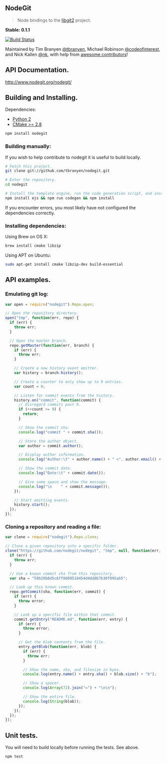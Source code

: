NodeGit
-------

> Node bindings to the [libgit2](http://libgit2.github.com/) project.

**Stable: 0.1.1**

[![Build
Status](https://travis-ci.org/tbranyen/nodegit.png)](https://travis-ci.org/nodegit/nodegit)

Maintained by Tim Branyen [@tbranyen](http://twitter.com/tbranyen), Michael
Robinson [@codeofinterest](http://twitter.com/codeofinterest), and Nick Kallen
[@nk](http://twitter.com/nk), with help from [awesome
contributors](https://github.com/tbranyen/nodegit/contributors)!

## API Documentation. ##

http://www.nodegit.org/nodegit/

## Building and Installing. ##

Dependencies:

* [Python 2](https://www.python.org/)
* [CMake >= 2.8](http://www.cmake.org/)

``` bash
npm install nodegit
```

### Building manually: ###

If you wish to help contribute to nodegit it is useful to build locally.

``` bash
# Fetch this project.
git clone git://github.com/tbranyen/nodegit.git

# Enter the repository.
cd nodegit

# Install the template engine, run the code generation script, and install.
npm install ejs && npm run codegen && npm install
```

If you encounter errors, you most likely have not configured the dependencies
correctly.

### Installing dependencies: ###

Using Brew on OS X:

``` bash
brew install cmake libzip
```

Using APT on Ubuntu:

``` bash
sudo apt-get install cmake libzip-dev build-essential
```

## API examples. ##

### Emulating git log: ###

``` javascript
var open = require("nodegit").Repo.open;

// Open the repository directory.
open("tmp", function(err, repo) {
  if (err) {
    throw err;
  }

  // Open the master branch.
  repo.getMaster(function(err, branch) {
    if (err) {
      throw err;
    }

    // Create a new history event emitter.
    var history = branch.history();

    // Create a counter to only show up to 9 entries.
    var count = 0;

    // Listen for commit events from the history.
    history.on("commit", function(commit) {
      // Disregard commits past 9.
      if (++count >= 9) {
        return;
      }

      // Show the commit sha.
      console.log("commit " + commit.sha());

      // Store the author object.
      var author = commit.author();

      // Display author information.
      console.log("Author:\t" + author.name() + " <", author.email() + ">");

      // Show the commit date.
      console.log("Date:\t" + commit.date());

      // Give some space and show the message.
      console.log("\n    " + commit.message());
    });

    // Start emitting events.
    history.start();
  });
});
```

### Cloning a repository and reading a file: ###

``` javascript
var clone = require("nodegit").Repo.clone;

// Clone a given repository into a specific folder.
clone("https://github.com/nodegit/nodegit", "tmp", null, function(err, repo) {
  if (err) {
    throw err;
  }

  // Use a known commit sha from this repository.
  var sha = "59b20b8d5c6ff8d09518454d4dd8b7b30f095ab5";

  // Look up this known commit.
  repo.getCommit(sha, function(err, commit) {
    if (err) {
      throw error;
    }

    // Look up a specific file within that commit.
    commit.getEntry("README.md", function(err, entry) {
      if (err) {
        throw error;
      }

      // Get the blob contents from the file.
      entry.getBlob(function(err, blob) {
        if (err) {
          throw err;
        }

        // Show the name, sha, and filesize in byes.
        console.log(entry.name() + entry.sha() + blob.size() + "b");

        // Show a spacer.
        console.log(Array(72).join("=") + "\n\n");

        // Show the entire file.
        console.log(String(blob));
      });
    });
  });
});
```

## Unit tests. ##

You will need to build locally before running the tests.  See above.

``` bash
npm test
```
